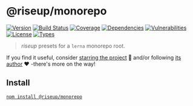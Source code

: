 # @riseup/monorepo

[![Version](https://img.shields.io/npm/v/@riseup/monorepo.svg)](https://www.npmjs.com/package/@riseup/monorepo)
[![Build Status](https://img.shields.io/travis/rafamel/riseup/master.svg)](https://travis-ci.org/rafamel/riseup)
[![Coverage](https://img.shields.io/coveralls/rafamel/riseup/master.svg)](https://coveralls.io/github/rafamel/riseup)
[![Dependencies](https://img.shields.io/david/rafamel/riseup.svg?path=packages%2Fmonorepo)](https://david-dm.org/rafamel/riseup?path=packages%2Fmonorepo)
[![Vulnerabilities](https://img.shields.io/snyk/vulnerabilities/npm/@riseup/monorepo.svg)](https://snyk.io/test/npm/@riseup/monorepo)
[![License](https://img.shields.io/github/license/rafamel/riseup.svg)](https://github.com/rafamel/riseup/blob/master/LICENSE)
[![Types](https://img.shields.io/npm/types/@riseup/monorepo.svg)](https://www.npmjs.com/package/@riseup/monorepo)

> *riseup* presets for a `lerna` monorepo root.

If you find it useful, consider [starring the project](https://github.com/rafamel/riseup/tree/master/packages/monorepo) 💪 and/or following [its author](https://github.com/rafamel) ❤️ -there's more on the way!

## Install

[`npm install @riseup/monorepo`](https://www.npmjs.com/package/@riseup/monorepo)
